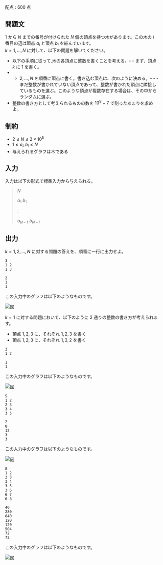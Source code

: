 配点 : $600$ 点

## 問題文

$1$ から $N$ までの番号が付けられた $N$ 個の頂点を持つ木があります。この木の $i$ 番目の辺は頂点 $a_i$ と頂点 $b_i$ を結んでいます。<br>
$k=1,...,N$ に対して、以下の問題を解いてください。  

- 以下の手順に従って,木の各頂点に整数を書くことを考える。-   - まず、頂点 $k$ に $1$ を書く。
-   - $2,...,N$ を順番に頂点に書く。書き込む頂点は、次のように決める。-   -   - まだ整数が書かれていない頂点であって、整数が書かれた頂点に隣接しているものを選ぶ。このような頂点が複数存在する場合は、その中からランダムに選ぶ。
- 整数の書き方として考えられるものの数を $10^9+7$ で割ったあまりを求めよ。

## 制約

- $2 \leq N \leq 2 \times 10^5$
- $1 \leq a_i,b_i \leq N$
- 与えられるグラフは木である

## 入力

入力は以下の形式で標準入力から与えられる。  

> $N$
> 
> $a_1$ $b_1$
> 
> $:$
> 
> $a_{N-1}$ $b_{N-1}$

## 出力

$k=1,2,...,N$ に対する問題の答えを、順番に一行に出力せよ。

```input1
3
1 2
1 3
```

```output1
2
1
1
```

この入力中のグラフは以下のようなものです。

![図](https://img.atcoder.jp/ghi/1c88b0eb716ba399b1c5d6565ab62337.png)

$k=1$ に対する問題において、以下のように $2$ 通りの整数の書き方が考えられます。

- 頂点 $1,2,3$ に、それぞれ $1,2,3$ を書く
- 頂点 $1,2,3$ に、それぞれ $1,3,2$ を書く

```input2
2
1 2
```

```output2
1
1
```

この入力中のグラフは以下のようなものです。

![図](https://img.atcoder.jp/ghi/c47c7798f88e7bfec30fbd664dc9ad50.png)

```input3
5
1 2
2 3
3 4
3 5
```

```output3
2
8
12
3
3
```

この入力中のグラフは以下のようなものです。

![図](https://img.atcoder.jp/ghi/e9c09403f8d96ae4e679a226993defa6.png)

```input4
8
1 2
2 3
3 4
3 5
3 6
6 7
6 8
```

```output4
40
280
840
120
120
504
72
72
```

この入力中のグラフは以下のようなものです。

![図](https://img.atcoder.jp/ghi/a85459a03d436560bfe2e911d8cec4e6.png)